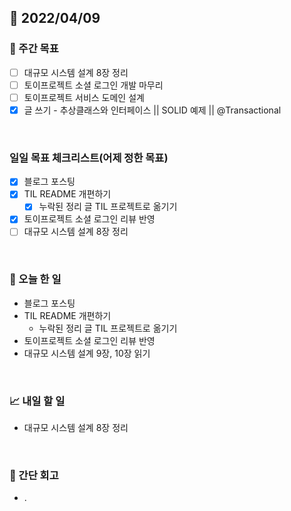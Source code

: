 ## 📅 2022/04/09


### 👏 주간 목표

- [ ] 대규모 시스템 설계 8장 정리
- [ ] 토이프로젝트 소셜 로그인 개발 마무리
- [ ] 토이프로젝트 서비스 도메인 설계
- [x] 글 쓰기 - 추상클래스와 인터페이스 || SOLID 예제 || @Transactional   

<br/>

### 일일 목표 체크리스트(어제 정한 목표)

- [x] 블로그 포스팅
- [x] TIL README 개편하기
  - [x] 누락된 정리 글 TIL 프로젝트로 옮기기
- [x] 토이프로젝트 소셜 로그인 리뷰 반영
- [ ] 대규모 시스템 설계 8장 정리

<br/>

### 💯 오늘 한 일

- 블로그 포스팅
- TIL README 개편하기
  - 누락된 정리 글 TIL 프로젝트로 옮기기
- 토이프로젝트 소셜 로그인 리뷰 반영
- 대규모 시스템 설계 9장, 10장 읽기

<br/>

### 📈 내일 할 일

- 대규모 시스템 설계 8장 정리

<br/>

### 🤔 간단 회고

- .



 




 








